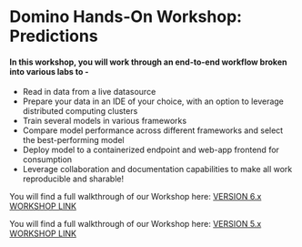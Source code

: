 # Domino Hands-On Workshop: Predictions

#### In this workshop, you will work through an end-to-end workflow broken into various labs to -

* Read in data from a live datasource
* Prepare your data in an IDE of your choice, with an option to leverage distributed computing clusters
* Train several models in various frameworks
* Compare model performance across different frameworks and select the best-performing model
* Deploy model to a containerized endpoint and web-app frontend for consumption
* Leverage collaboration and documentation capabilities to make all work reproducible and sharable!  
  
You will find a full walkthrough of our Workshop here: [VERSION 6.x WORKSHOP LINK](https://docs.google.com/document/u/4/d/11eA3ney10KzX7GF9G7f5n72f4p7k7CHSpLxoUfbAGE8/pub)

You will find a full walkthrough of our Workshop here: [VERSION 5.x WORKSHOP LINK](https://docs.google.com/document/d/e/2PACX-1vS9LKbBYYOrsDmshmKvEIUkDMYVMAivoodg1CTEgjZRPW_IJFV2Un4l5uaE2jI1BsbN3-tQ8IMSkGoL/pub)

